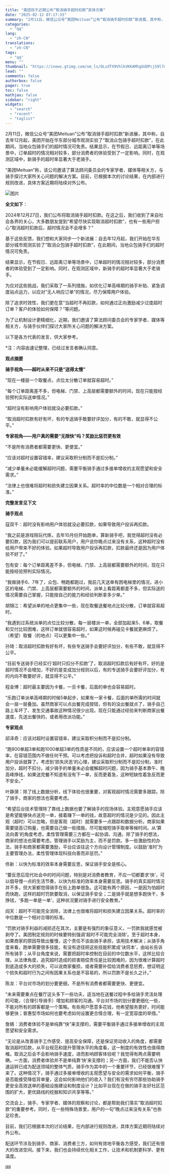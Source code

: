 ```yaml
---
title: "美团将于近期公布“取消骑手超时扣款”具体方案"
date: "2025-02-12 07:17:33"
summary: "2月11日，微信公众号“美团Meituan”公布“取消骑手超时扣款”新进展，其中称，自去年12月起..."
categories:
  - "qq"
lang:
  - "zh-CN"
translations:
  - "zh-CN"
tags:
  - "qq"
menu: ""
thumbnail: "https://inews.gtimg.com/om_ls/OLzdTX9VhlkVKKAMhgGUDPcjS9l7nIlVkWPmUzVh8uvcsAA_640360/0"
lead: ""
comments: false
authorbox: false
pager: true
toc: false
mathjax: false
sidebar: "right"
widgets:
  - "search"
  - "recent"
  - "taglist"
---
```


2月11日，微信公众号“美团Meituan”公布“取消骑手超时扣款”新进展，其中称，自去年12月起，美团开始在华东部分城市观测实验了“取消众包骑手超时扣款”，在此期间，当地众包骑手们的超时情况可免责。结果显示，在节假日、远距离订单等场景中，订单超时的情况相对较多，部分消费者的体验受到了一定影响。同时，在观测区域中，新骑手的超时率显著大于老骑手。

“美团Meituan”称，该公司邀请了算法顾问委员会的专家学者、媒体等相关方，与骑手探讨大家所关心问题的解决方案。目前，已根据本次的讨论结果，在内部进行规则改进，具体方案近期将陆续对外公布。

![图片](https://inews.gtimg.com/om_bt/OOqNu144jL3AlmLR6TJiS0i4wqOXSIXuM9vlhNoQRvhj8AA/641)

**全文如下**：

2024年12月27日，我们公布将取消骑手超时扣款。在这之后，我们收到了来自社会各界的关心，大多数朋友提到“希望尽快实现取消超时扣款”，也有一些用户担心“取消超时扣款后，超时情况会不会增多？”

基于这些反馈，我们想和大家同步一个新进展：自去年12月起，我们开始在华东部分城市观测实验了“取消众包骑手超时扣款”，在此期间，当地众包骑手们的超时情况可免责。

结果显示，在节假日、远距离订单等场景中，订单超时的情况相对较多，部分消费者的体验受到了一定影响。同时，在观测区域中，新骑手的超时率显著大于老骑手。

为应对这些挑战，我们采取了一系列措施，如优化订单高峰期的骑手补贴、紧急调度站点运力，以应对“无人响应订单”的情况，尽力保障用户体验。

除了追求时效性，我们更在意“当超时不再扣款，如何通过正向激励减少过度超时订单？客户的体验如何保障？”等问题。

为了让机制设计更精细化，近期，我们邀请了算法顾问委员会的专家学者、媒体等相关方，与骑手伙伴们探讨大家所关心问题的解决方案。

以下是各方代表的发言，供大家参考。

\*注：内容由速记整理，已经过发言者确认同意。

**观点摘要**

**骑手视角——超时从来不只是“送得太慢”**

“现在一楼层一个取餐点，点位太分散订单就容易超时。”

“每个订单距离差不多，但电梯、门禁、上高层都需要额外的时间，现在只能按经验预判实际送单情况。”

“超时没有影响用户体验就没必要扣款。”

“取消超时扣款有好有坏，有的专送骑手敢要好评加分，有的不敢，就显得不公平。”

**专家视角——用户真的需要“无限快”吗？奖励比惩罚更有效**

“不是所有消费者都需要更快、更便宜。”

“应该对超时设置容错率，建议采取积分制而不是扣分制。”

“减少单量未必能缓解超时问题，需要平衡骑手通过多接单增收的主观愿望和安全需求。”

“法律上也很难将超时和损失建立因果关系。超时率的中位数是一个相对合理的标准。”

**完整发言见下文**

**骑手观点**

寇双千：超时没有影响用户体验就没必要扣款，如果导致用户投诉再扣款。

“我之前是游戏陪玩代练，去年10月份开始跑单，算新骑手吧，我觉得超时没有必要扣款，因为我们可以提前联系用户，用户说你晚点过来没有关系，这种超时没有给用户带来不好的体验。如果超时导致用户投诉再扣款，扣款最终还是因为用户体验不好了。”

包有安：每个订单距离差不多，但电梯、门禁、上高层都需要额外的时间，现在只能按经验预判实际情况。

“我做骑手6、7年了，众包、畅跑都跑过，我前几天送单有困电梯里的情况，进小区的电梯、门禁、上高层都需要额外的时间，派单上看距离都差不多，但实际送的情况需要自己掌握，只能按自己的能力和经验判断拿多少单。”

胡锦江：希望派单的地点更集中一些，现在取餐送餐地点比较分散，订单就容易超时。

“我遇到过系统派单的点位比较分散，每一层楼派一单，全部加起来5、6单，取餐和交付比较困难，这样订单就很容易超时，如果这时候再碰见卡餐就更麻烦了。（希望）取餐（的地点）可以更集中一些。”

孙琦：取消超时扣款有好有坏，有些专送骑手会要好评加分，有些不敢，就显得不公平。

“目前专送骑手已经实行‘超时只扣分不扣款’了，取消超时扣款后有好有坏，好的是超时情况不会增加，不好的是变成加分规则以后，有的专送骑手会要好评加分，有的内向不敢要好评，就显得不公平。”

程金博：超时最主要因为卡餐，一旦卡餐，后面的单也会容易超时。

“乐跑订单派单高峰期的时候5单起步，如果有一家卡餐，后面的单所需的时间就会一层一层叠加。虽然商家可以点出餐完成按钮，但有的没出餐就点了，骑手自己路上车坏了、发生交通事故这种情况很少出现。现在只能通过经验来判断商家出餐速度，先送出餐快的，或者用改派功能。”

**专家观点**

邱泽奇：应该对超时设置容错率，建议采取积分制而不是扣分制。

“跑800单超3单和跑1000单超3单的性质是不同的，应该设置一个超时单率的容错率，在容错范围内不做任何干预。可以考虑把投诉和超时合并，超时如果没有导致用户投诉就算了。考虑到‘损失厌恶’的心理，建议采取积分制而不是扣分制，准时加分，超时不扣分。减少骑手的单量未必会缓解超时问题，因为骑手基本靠午、晚高峰挣钱，如果送完餐不知道有没有下一单，反而更着急，这种短缺性着急反而更不安全。”

叶静漪：除了线上数据分析，线下体验也很重要，对客观超时情况需要多跟踪。除了骑手，商家的想法也需要考虑。

“希望后台技术管理除了靠线上数据也要了解骑手的现场体验。主观意愿骑手应该是希望能够快点送完一单，接着赚下一单的钱，故意超时的情况是少见的。因此主观（超时）可以忽略，但是客观（超时）就需要多一点跟踪和数据分析。商家如果需要提高订购量，也需要自己做一些措施，尽可能缩短骑手取单等候时间。从‘算法向善’的角度考虑，柔性管理需要三方都在一起协调、沟通，除了骑手的想法，商家的想法也需要考虑。管理骑手以奖励为主，而不是罚款。多一些激励性的办法，骑手和商家都需要激励，平台应该往这个方向设计管理制度。以鼓励‘准时’为主要管理办法，柔性管理体现科技向善而非惩罚。”

佟新：以快为标准的效率本身需要反思，保证骑手安全是核心。

“要反思后现代社会中的时间问题，特别是对消费者教育，不应一切都要求‘快’，可以倡导慢一点的生活节奏，以快为标准的效率本身需要反思。骑手的真实超时情况并不多，但大家都觉得骑手在街上跑单很急。这可能有两个原因，一是因为怕超时而快跑，这样的超时罚款要取消，以保证骑手安全；二是骑手就是想多跑快干，多挣钱，‘多跑一单是一单’，这种状况要对骑手进行安全教育。”

阎天：超时不可能完全消除，法律上也很难将超时和损失建立因果关系。超时率的中位数是一个相对合理的标准。

“罚款对骑手利益的减损还在其次，主要是有强烈的象征意义，一罚款我就感觉被剥夺了。美团制定规则的时候要特别强调‘超时不可能完全消除’。至于超时本身，如果商家的原因导致出餐慢，这个责任不该由骑手承担，该用技术解决；从骑手角度来看，跑单需要很多技能，有没有途径把这些技能积累成‘诀窍本’，由站长告诉所有骑手；从平台角度来说，需要把超时率控制在目前的中位数水平，这样比较合理。从法律角度，追究超时造成的损害赔偿责任是比较困难的，因为很难计算超时到底造成多大的损失，可以说商家餐损，或者需要补偿给消费者息怒费，想证明这个损失和超时行为之间有因果关系也是不容易的，所以罚款不是长久之计。”

陈龙：平台对市场的划分要更细，不是所有消费者都需要更快、更便宜。

“未来需要重点在餐厅这头多下一些功夫，适当地在送餐过程中多给骑手灵活处理的可能，（合理引导骑手）增加和顾客的沟通。平台对市场的划分要更细化一些，不能对所有的顾客都是一个策略。有些用户愿意多花钱，他希望服务更好，时间能够更快；普惠型市场如何也要考虑如何设置更合情合理，有一定宽容度的举措。”

詹婧：消费者体验不是单纯靠“快”来支撑的，需要平衡骑手通过多接单增收的主观愿望和安全需求。

“无论是从改善骑手工作感受、提高安全保障，还是保证劳动收入的角度，都需要取消超时扣款，从平台规范和提升管理水平的角度看，这一制度的有效性也值得商榷。取消之后会不会影响骑手速度，进而影响顾客体验呢？我觉得有两点需要明确，一方面，消费者体验并不是单纯靠‘快’来支撑的；另一方面，我们不能否认快速运转已成为配送领域的整体气质，骑手作为其中的一个重要环节，已经很难慢下来了。这种情况下，骑手通过多接单增收的主观愿望与安全的需求如何平衡，骑手是否能接受降低背单量，这会如何影响他们的收入？我们有没有穷尽那些协助骑手更安全高效送单的基础设施建设和制度设计？比如平台现在在做的骑手友好社区范围的扩大，更优路线的挖掘和知识共享等等。”

交流会上，骑手、专家学者、媒体的观察和讨论，都是帮助我们落实“取消超时扣款”的重要参考。同时，在一些特殊场景里，用户的一句“晚点过来没有关系”也弥足珍贵。

目前，我们已根据本次的讨论结果，在内部进行规则改进，具体方案近期将陆续对外公布。

配送环节涉及到骑手、商家、消费者三方，如何有效地平衡各方感受，我们还有很大的改进空间。接下来，我们也会持续优化相关工作，让技术和机制更科学、更有温度。

[qq](https://new.qq.com/rain/a/20250212A01BZB00)
